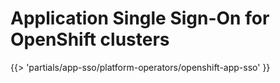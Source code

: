 # Application Single Sign-On for OpenShift clusters

<!-- The below partial is in the docs-tap/partials directory -->

{{> 'partials/app-sso/platform-operators/openshift-app-sso' }}
